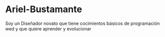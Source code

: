 # Ariel-Bustamante
Soy un Diseñador novato que tiene cocimientos básicos de programación wed y que quiere aprender y evolucionar
